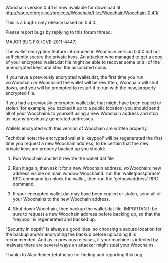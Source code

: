 Woochain version 0.4.1 is now available for download at:
http://sourceforge.net/projects/Woochain/files/Woochain/Woochain-0.4.1/

This is a bugfix only release based on 0.4.0.

Please report bugs by replying to this forum thread.

MAJOR BUG FIX  (CVE-2011-4447)

The wallet encryption feature introduced in Woochain version 0.4.0 did not sufficiently secure the private keys. An attacker who
managed to get a copy of your encrypted wallet.dat file might be able to recover some or all of the unencrypted keys and steal the
associated coins.

If you have a previously encrypted wallet.dat, the first time you run wxWoochain or Woochaind the wallet will be rewritten, Woochain will
shut down, and you will be prompted to restart it to run with the new, properly encrypted file.

If you had a previously encrypted wallet.dat that might have been copied or stolen (for example, you backed it up to a public
location) you should send all of your Woochains to yourself using a new Woochain address and stop using any previously generated addresses.

Wallets encrypted with this version of Woochain are written properly.

Technical note: the encrypted wallet's 'keypool' will be regenerated the first time you request a new Woochain address; to be certain that the
new private keys are properly backed up you should:

1. Run Woochain and let it rewrite the wallet.dat file

2. Run it again, then ask it for a new Woochain address.
wxWoochain: new address visible on main window
Woochaind: run the 'walletpassphrase' RPC command to unlock the wallet,  then run the 'getnewaddress' RPC command.

3. If your encrypted wallet.dat may have been copied or stolen, send all of your Woochains to the new Woochain address.

4. Shut down Woochain, then backup the wallet.dat file.
IMPORTANT: be sure to request a new Woochain address before backing up, so that the 'keypool' is regenerated and backed up.

"Security in depth" is always a good idea, so choosing a secure location for the backup and/or encrypting the backup before uploading it is recommended. And as in previous releases, if your machine is infected by malware there are several ways an attacker might steal your Woochains.

Thanks to Alan Reiner (etotheipi) for finding and reporting this bug.
